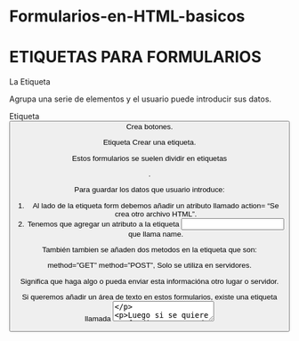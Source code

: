 # Formularios-en-HTML-basicos
# ETIQUETAS PARA FORMULARIOS


La Etiqueta <Form> Agrupa una serie de elementos y el usuario puede introducir sus datos.

Etiqueta <button> Crea botones.

Etiqueta <Label> Crear una etiqueta.

Estos formularios se suelen dividir en etiquetas <div>.


Para guardar los datos que usuario introduce:
1. Al lado de la etiqueta form debemos añadir un atributo llamado action= “Se crea otro archivo HTML”.
2. Tenemos que agregar un atributo a la etiqueta <input> que llama name.

También tambien se añaden dos metodos en la etiqueta <form> que son:

method=”GET”
method=”POST”, Solo se utiliza en servidores.

Significa que haga algo o pueda enviar esta informacióna otro lugar o servidor.

Si queremos añadir un área de texto en estos formularios, existe una etiqueta llamada <textarea>

Luego si se quiere profundizar, se puede usar Javascript!

# BOTONES

<button> Reset.

Los más utilizados son:

Luego de la etiqueta button se utiliza el atributo Type=“ ” y dentro de las comillas puede ir submit o reset.

Submit - envía información.
Reset - borra información.

Existe también button menú.

Para que los datos que se ingresan en el formulario sean requeridos, se ingresa el atributo required en la etiqueta <input>.

La etiqueta <br> dentro de un <div>, separar la info.

Para cambiar los datos que ingresa el usuario también se puede añadir un atributo en la etiqueta <input> ejemplo: <input type=“text”> pero si queremos por ejemplo que la contraseña no se vea añadimos el atributo en el input de type=“password”

Existe también el atributo type=“number” y el usuario podrá añadir solo números, podemos añadir cuando queremos valores numéricos los atributos min=“0” o max=“900”.

También existe el atributo: Step= “2” y este lo que hace es saltar números.

El atributo type=“email” así este reconoce si se añade un email o no.

El atributo date=“ ”, sirve para añadir fechas.
